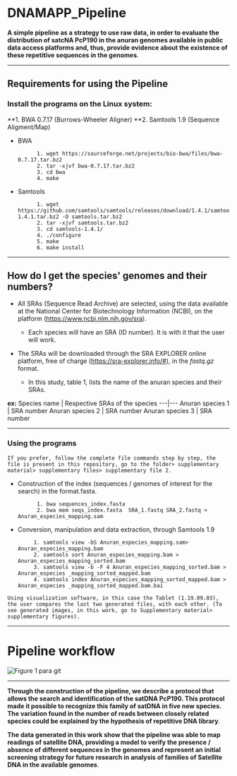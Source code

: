 # DNAMAPP_Pipeline
 
 **A simple pipeline as a strategy to use raw data, in order to evaluate the distribution of satcNA PcP190 in the anuran genomes available in public data access platforms and, thus, provide evidence about the existence of these repetitive sequences in the genomes**.
 
 
 
 ***
  ## Requirements for using the Pipeline
### Install the programs on the Linux system:
**1. BWA 0.7.17 (Burrows-Wheeler Aligner)
**2. Samtools 1.9 (Sequence Aligment/Map) 


- BWA

            1. wget https://sourceforge.net/projects/bio-bwa/files/bwa-0.7.17.tar.bz2
            2. tar -xjvf bwa-0.7.17.tar.bz2
            3. cd bwa
            4. make 

- Samtools 

            1. wget https://github.com/samtools/samtools/releases/download/1.4.1/samtools-1.4.1.tar.bz2 -O samtools.tar.bz2
            2. tar -xjvf samtools.tar.bz2 
            3. cd samtools-1.4.1/
            4. ./configure
            5. make
            6. make install



***
## How do I get the species' genomes and their numbers?

* All SRAs (Sequence Read Archive) are selected, using the data available at the National Center for Biotechnology Information (NCBI), on the platform (https://www.ncbi.nlm.nih.gov/sra). 
  * Each species will have an SRA (ID number). It is with it that the user will work.
  
* The SRAs will be downloaded through the SRA EXPLORER online platform, free of charge (https://sra-explorer.info/#), in the *fastq.gz* format.
  * In this study, table 1, lists the name of the anuran species and their SRAs.
 


**ex:**
Species name | Respective SRAs of the species
---|---
Anuran species 1 | SRA number
Anuran species 2 | SRA number
Anuran species 3 | SRA number



 ***
 
 

### Using the programs

```
If you prefer, follow the complete file commands step by step, the file is present in this repository, go to the folder> supplementary material> supplementary files> supplementary file 2. 
```



- Construction of the index (sequences / genomes of interest for the search) in the       format.fasta.

            1. bwa sequences_index.fasta
            2. bwa mem seqs_index.fasta  SRA_1.fastq SRA_2.fastq > Anuran_especies_mapping.sam 
            
 - Conversion, manipulation and data extraction, through Samtools 1.9

            1. samtools view -bS Anuran_especies_mapping.sam> Anuran_especies_mapping.bam
            2. samtools sort Anuran_especies_mapping.bam > Anuran_especies_mapping_sorted.bam
            3. samtools view -b -F 4 Anuran_especies_mapping_sorted.bam > Anuran_especies _mapping_sorted_mapped.bam
            4. samtools index Anuran_especies_mapping_sorted_mapped.bam > Anuran_especies _mapping_sorted_mapped.bam.bai
            
            
            
```
Using visualization software, in this case the Tablet (1.19.09.03), the user compares the last two generated files, with each other. (To see generated images, in this work, go to Supplementary material> supplementary figures).
```


***
 # Pipeline workflow
 ![Figure 1 para git](https://user-images.githubusercontent.com/78439023/109512259-abb47680-7a82-11eb-9693-b0d35867820f.png)

 ***
 
 
 __Through the construction of the pipeline, we describe a protocol that allows the search and identification of the satDNA PcP190. This protocol made it possible to recognize this family of satDNA in five new species. The variation found in the number of reads between closely related species could be explained by the hypothesis of repetitive DNA library__.
 
__The data generated in this work show that the pipeline was able to map readings of satellite DNA, providing a model to verify the presence / absence of different sequences in the genomes and represent an initial screening strategy for future research in analysis of families of Satellite DNA in the available genomes__.




 
 
